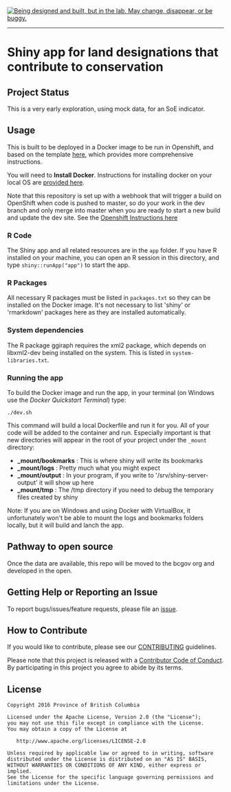 <div id="devex-badge"><a rel="Exploration" href="https://github.com/BCDevExchange/docs/blob/master/discussion/projectstates.md"><img alt="Being designed and built, but in the lab. May change, disappear, or be buggy." style="border-width:0" src="https://assets.bcdevexchange.org/images/badges/exploration.svg" title="Being designed and built, but in the lab. May change, disappear, or be buggy." /></a></div>

---

# Shiny app for land designations that contribute to conservation

## Project Status

This is a very early exploration, using mock data, for an SoE indicator.

## Usage

This is built to be deployed in a Docker image to be run in Openshift, and based 
on the template [here](https://github.com/bcgov/simple-R-shiny), which 
provides more comprehensive instructions.

You will need to **Install Docker**. Instructions for installing docker on your 
local OS are [provided here](https://docs.docker.com/engine/installation/ "Yeah! Install Docker").

Note that this repository is set up with a webhook that will trigger a build on 
OpenShift when code is pushed to master, so do your work in the dev branch and 
only merge into master when you are ready to start a new build and update the dev
site. See the [Openshift Instructions here](Openshift/Templates/)

### R Code

The Shiny app and all related resources are in the `app` folder. If you have R 
installed on your machine, you can open an R session in this directory, and 
type `shiny::runApp("app")` to start the app.

### R Packages

All necessary R packages must be listed in `packages.txt` so they can be 
installed on the Docker image. It's not necessary to list 'shiny' or 'rmarkdown' packages
here as they are installed automatically.

### System dependencies

The R package ggiraph requires the xml2 package, which depends on libxml2-dev 
being installed on the system. This is listed in `system-libraries.txt`.

### Running the app

To build the Docker image and run the app, in your terminal (on Windows use the
*Docker Quickstart Terminal*) type:

```
./dev.sh
```

This command will build a local Dockerfile and run it for you.  All of your code will be added to the container and run.  Especially important is that new directories
will appear in the root of your project under the `_mount` directory:

- **_mount/bookmarks** : This is where shiny will write its bookmarks
- **_mount/logs**      : Pretty much what you  might expect
- **_mount/output**    : In your program, if you write to '/srv/shiny-server-output' it will show up here
- **_mount/tmp**       : The /tmp directory if you need to debug the temporary files created by shiny

Note: If you are on Windows and using Docker with VirtualBox, it unfortunately 
won't be able to mount the logs and bookmarks folders locally, but it will build 
and lanch the app.

## Pathway to open source

Once the data are available, this repo will be moved to the bcgov org and 
developed in the open.


## Getting Help or Reporting an Issue

To report bugs/issues/feature requests, please file an [issue](https://github.com/bcgov-c/land-designations-shinyapp/issues/).

## How to Contribute

If you would like to contribute, please see our [CONTRIBUTING](CONTRIBUTING.md) guidelines.

Please note that this project is released with a [Contributor Code of Conduct](CODE_OF_CONDUCT.md). By participating in this project you agree to abide by its terms.

## License

    Copyright 2016 Province of British Columbia

    Licensed under the Apache License, Version 2.0 (the "License");
    you may not use this file except in compliance with the License.
    You may obtain a copy of the License at 

       http://www.apache.org/licenses/LICENSE-2.0

    Unless required by applicable law or agreed to in writing, software
    distributed under the License is distributed on an "AS IS" BASIS,
    WITHOUT WARRANTIES OR CONDITIONS OF ANY KIND, either express or implied.
    See the License for the specific language governing permissions and
    limitations under the License.
